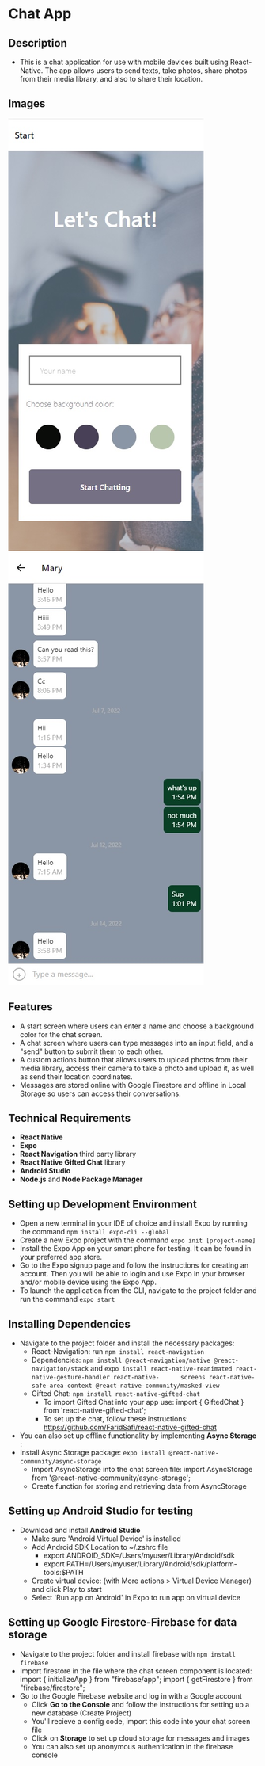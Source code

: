# Chat App

## Description
- This is a chat application for use with mobile devices built using React-Native. The app allows users to send texts, take photos, share photos from their media library, and also to share their location.

## Images

![Chap App Image 1](img/Chat-app1.jpg?raw=true "Title")
<br/>
![Chat App Image 2](img/Chat-app2.jpg?raw=true "Title")

## Features
- A start screen where users can enter a name and choose a background color for the chat screen.
- A chat screen where users can type messages into an input field, and a "send" button to submit them to each other.
- A custom actions button that allows users to upload photos from their media library, access their camera to take a photo and upload it, as well as send their location coordinates. 
- Messages are stored online with Google Firestore and offline in Local Storage so users can access their conversations. 

## Technical Requirements

- **React Native**
- **Expo**
- **React Navigation** third party library
- **React Native Gifted Chat** library
- **Android Studio**
- **Node.js** and **Node Package Manager**

## Setting up Development Environment

- Open a new terminal in your IDE of choice and install Expo by running the command `npm install expo-cli --global`
- Create a new Expo project with the command `expo init [project-name]`
- Install the Expo App on your smart phone for testing. It can be found in your preferred app store. 
- Go to the Expo signup page and follow the instructions for creating an account. Then you will be able to login and use Expo in your browser and/or mobile device using the Expo App.
- To launch the application from the CLI, navigate to the project folder and run the command `expo start`

## Installing Dependencies

- Navigate to the project folder and install the necessary packages:
   - React-Navigation: run `npm install react-navigation`
   - Dependencies: `npm install @react-navigation/native @react-navigation/stack` and `expo install react-native-reanimated react-native-gesture-handler react-native-      screens react-native-safe-area-context @react-native-community/masked-view`
   - Gifted Chat: `npm install react-native-gifted-chat`
     - To import Gifted Chat into your app use: import { GiftedChat } from 'react-native-gifted-chat';
     - To set up the chat, follow these instructions: https://github.com/FaridSafi/react-native-gifted-chat
- You can also set up offline functionality by implementing **Async Storage** :
 - Install Async Storage package: `expo install @react-native-community/async-storage`
   - Import AsyncStorage into the chat screen file: import AsyncStorage from '@react-native-community/async-storage';
   - Create function for storing and retrieving data from AsyncStorage

## Setting up Android Studio for testing

- Download and install **Android Studio** 
   - Make sure 'Android Virtual Device' is installed
   - Add Android SDK Location to ~/.zshrc file
      - export ANDROID_SDK=/Users/myuser/Library/Android/sdk
      - export PATH=/Users/myuser/Library/Android/sdk/platform-tools:$PATH
   - Create virtual device: (with More actions > Virtual Device Manager) and click Play to start
   - Select 'Run app on Android' in Expo to run app on virtual device
   
## Setting up Google Firestore-Firebase for data storage

- Navigate to the project folder and install firebase with `npm install firebase`
- Import firestore in the file where the chat screen component is located: 
    import { initializeApp } from "firebase/app";
    import { getFirestore } from "firebase/firestore";
- Go to the Google Firebase website and log in with a Google account
  - Click **Go to the Console** and follow the instructions for setting up a new database (Create Project)
  - You'll recieve a config code, import this code into your chat screen file
  - Click on **Storage** to set up cloud storage for messages and images
  - You can also set up anonymous authentication in the firebase console
  
